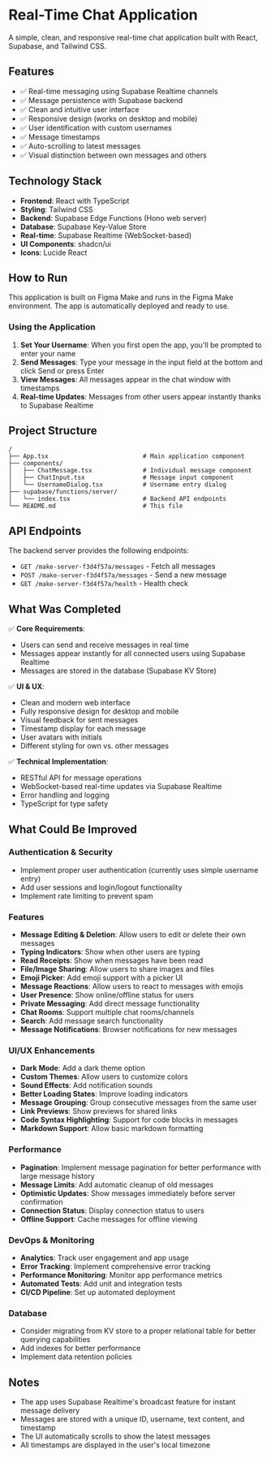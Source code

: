 # Real-Time Chat Application

A simple, clean, and responsive real-time chat application built with React, Supabase, and Tailwind CSS.

## Features

- ✅ Real-time messaging using Supabase Realtime channels
- ✅ Message persistence with Supabase backend
- ✅ Clean and intuitive user interface
- ✅ Responsive design (works on desktop and mobile)
- ✅ User identification with custom usernames
- ✅ Message timestamps
- ✅ Auto-scrolling to latest messages
- ✅ Visual distinction between own messages and others

## Technology Stack

- **Frontend**: React with TypeScript
- **Styling**: Tailwind CSS
- **Backend**: Supabase Edge Functions (Hono web server)
- **Database**: Supabase Key-Value Store
- **Real-time**: Supabase Realtime (WebSocket-based)
- **UI Components**: shadcn/ui
- **Icons**: Lucide React

## How to Run

This application is built on Figma Make and runs in the Figma Make environment. The app is automatically deployed and ready to use.

### Using the Application

1. **Set Your Username**: When you first open the app, you'll be prompted to enter your name
2. **Send Messages**: Type your message in the input field at the bottom and click Send or press Enter
3. **View Messages**: All messages appear in the chat window with timestamps
4. **Real-time Updates**: Messages from other users appear instantly thanks to Supabase Realtime

## Project Structure

```
/
├── App.tsx                          # Main application component
├── components/
│   ├── ChatMessage.tsx              # Individual message component
│   ├── ChatInput.tsx                # Message input component
│   └── UsernameDialog.tsx           # Username entry dialog
├── supabase/functions/server/
│   └── index.tsx                    # Backend API endpoints
└── README.md                        # This file
```

## API Endpoints

The backend server provides the following endpoints:

- `GET /make-server-f3d4f57a/messages` - Fetch all messages
- `POST /make-server-f3d4f57a/messages` - Send a new message
- `GET /make-server-f3d4f57a/health` - Health check

## What Was Completed

✅ **Core Requirements**:
- Users can send and receive messages in real time
- Messages appear instantly for all connected users using Supabase Realtime
- Messages are stored in the database (Supabase KV Store)

✅ **UI & UX**:
- Clean and modern web interface
- Fully responsive design for desktop and mobile
- Visual feedback for sent messages
- Timestamp display for each message
- User avatars with initials
- Different styling for own vs. other messages

✅ **Technical Implementation**:
- RESTful API for message operations
- WebSocket-based real-time updates via Supabase Realtime
- Error handling and logging
- TypeScript for type safety

## What Could Be Improved

### Authentication & Security
- Implement proper user authentication (currently uses simple username entry)
- Add user sessions and login/logout functionality
- Implement rate limiting to prevent spam

### Features
- **Message Editing & Deletion**: Allow users to edit or delete their own messages
- **Typing Indicators**: Show when other users are typing
- **Read Receipts**: Show when messages have been read
- **File/Image Sharing**: Allow users to share images and files
- **Emoji Picker**: Add emoji support with a picker UI
- **Message Reactions**: Allow users to react to messages with emojis
- **User Presence**: Show online/offline status for users
- **Private Messaging**: Add direct message functionality
- **Chat Rooms**: Support multiple chat rooms/channels
- **Search**: Add message search functionality
- **Message Notifications**: Browser notifications for new messages

### UI/UX Enhancements
- **Dark Mode**: Add a dark theme option
- **Custom Themes**: Allow users to customize colors
- **Sound Effects**: Add notification sounds
- **Better Loading States**: Improve loading indicators
- **Message Grouping**: Group consecutive messages from the same user
- **Link Previews**: Show previews for shared links
- **Code Syntax Highlighting**: Support for code blocks in messages
- **Markdown Support**: Allow basic markdown formatting

### Performance
- **Pagination**: Implement message pagination for better performance with large message history
- **Message Limits**: Add automatic cleanup of old messages
- **Optimistic Updates**: Show messages immediately before server confirmation
- **Connection Status**: Display connection status to users
- **Offline Support**: Cache messages for offline viewing

### DevOps & Monitoring
- **Analytics**: Track user engagement and app usage
- **Error Tracking**: Implement comprehensive error tracking
- **Performance Monitoring**: Monitor app performance metrics
- **Automated Tests**: Add unit and integration tests
- **CI/CD Pipeline**: Set up automated deployment

### Database
- Consider migrating from KV store to a proper relational table for better querying capabilities
- Add indexes for better performance
- Implement data retention policies

## Notes

- The app uses Supabase Realtime's broadcast feature for instant message delivery
- Messages are stored with a unique ID, username, text content, and timestamp
- The UI automatically scrolls to show the latest messages
- All timestamps are displayed in the user's local timezone
